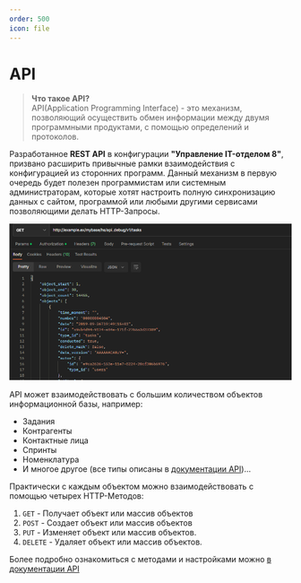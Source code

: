 ```yaml
---
order: 500
icon: file
---
```


# API

> **Что такое API?**   
> API(Application Programming Interface) - это механизм, позволяющий осуществить обмен информации между двумя программными продуктами, с помощью определений и протоколов.

Разработанное **REST API** в конфигурации **"Управление IT-отделом 8"**, призвано расширить привычные рамки взаимодействия с конфигурацией из сторонних программ. Данный механизм в первую очередь будет полезен программистам или системным администраторам, которые хотят настроить полную синхронизацию данных с сайтом, программой или любыми другими сервисами позволяющими делать HTTP-Запросы.

![01_API](static/01_API.png)

API может взаимодействовать с большим количеством объектов информационной базы, например: 

*  Задания 
*  Контрагенты 
*  Контактные лица 
*  Спринты 
*  Номенклатура 
* И многое другое (все типы описаны в [документации API](https://softonit.ru/api/docs/))...

Практически с каждым объектом можно взаимодействовать с помощью четырех HTTP-Методов:
1. `GET` - Получает объект или массив объектов  
2. `POST` - Создает объект или массив объектов  
3. `PUT` - Изменяет объект или массив объектов.  
4. `DELETE` - Удаляет объект или массив объектов.    

Более подробно ознакомиться с методами и настройками можно [в документации API](https://softonit.ru/api/docs/)